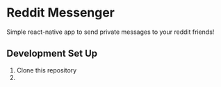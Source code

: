 # Reddit Messenger
Simple react-native app to send private messages to your reddit friends!

## Development Set Up

1. Clone this repository
2. 